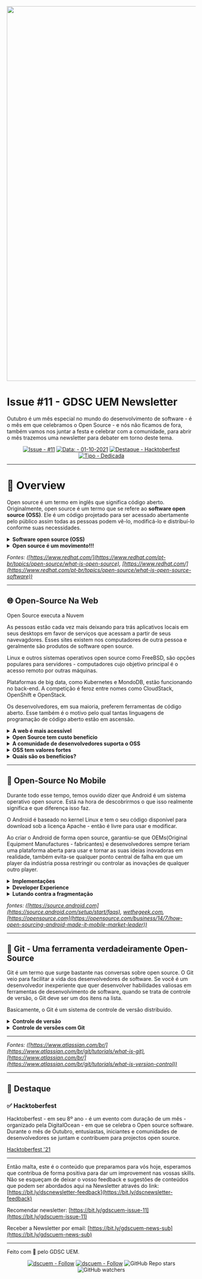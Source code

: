 

 <img src="https://user-images.githubusercontent.com/50568515/130362231-2d2f81a1-e3a5-48bf-8923-308ab0ac80eb.png" width="1000px" />
  <h1 align="left">
    Issue #11 - GDSC UEM Newsletter
  </h1>
Outubro é um mês especial no mundo do desenvolvimento de software - é o mês em que celebramos o Open Source - e nós não ficamos de fora, também vamos nos juntar a festa e celebrar com a comunidade, para abrir o mês trazemos uma newsletter para debater em torno deste tema.

<span align="center">

[![Issue - #11](https://img.shields.io/badge/Issue-%2311-2ea44f)](https://https://github.com/gdscuem/tree/main/2021/)
[![Data: - 01-10-2021](https://img.shields.io/badge/Data%3A-01--10--2021-brightgreen)](https://https://github.com/gdscuem/tree/main/2021/)
[![Destaque - Hacktoberfest](https://img.shields.io/badge/Destaque-Hacktoberfest-yellow)](https://https://github.com/gdscuem/tree/main/2021/) [![Tipo  - Dedicada](https://img.shields.io/badge/Tipo_-Dedicada-blue)](https://https://github.com/gdscuem/tree/main/2021/)

</span>

---

# 👀 Overview

Open source é um termo em inglês que significa código aberto. Originalmente, open source é um termo que se refere ao **software open source** **(OSS)**. Ele é um código projetado para ser acessado abertamente pelo público assim todas as pessoas podem vê-lo, modificá-lo e distribuí-lo conforme suas necessidades.

<details>
<summary><b>Software open source (OSS)</b></summary>

Agora que já sabemos o que é open source vamos falar do software open source. O software open source ou software de código aberto é o software de computador com o seu código fonte disponibilizado e licenciado com uma licença de código aberto no qual o direito autoral fornece o direito de estudar, modificar e distribuir o software de graça para qualquer um e para qualquer finalidade.

O software open source é lançado por meio de um tipo de licença específico que disponibiliza legalmente o código-fonte aos usuários finais. Há muitas licenças desse tipo, mas o software geralmente é open source quando:

- **Ele está disponível no formato de código-fonte sem custos extras**:os utilizadores podem ver o código que compõe o software e fazer qualquer tipo de alteração que quiserem.
- **O código-fonte pode ser reaproveitado em outros softwares novos**:	qualquer pessoa pode distribuir o próprio programa com base em um código-fonte.
</details>

<details>

<summary><b>Open source é um movimento!!!</b></summary>

O open source é hoje um movimento tecnológico e uma forma de trabalho que vai além da produção de software. Esse movimento usa os valores e o modelo descentralizado de produção do software open source para descobrir uma maneira inovadora de resolver problemas em suas comunidades e setores.
</details>

*Fontes: ([https://www.redhat.com/](https://www.redhat.com/pt-br/topics/open-source/what-is-open-source), [https://www.redhat.com/](https://www.redhat.com/pt-br/topics/open-source/what-is-open-source-software))*

---

## 🌐 Open-Source Na Web

Open Source executa a Nuvem

As pessoas estão cada vez mais deixando para trás aplicativos locais em seus desktops em favor de serviços que acessam a partir de seus navevagdores. Esses sites existem nos computadores de outra pessoa e geralmente são produtos de software open source.

Linux e outros sistemas operativos open source como FreeBSD, são opções populares para servidores - computadores cujo objetivo principal é o acesso remoto por outras máquinas.

Plataformas de big data, como Kubernetes e MondoDB, estão funcionando no back-end. A competição é feroz entre nomes como CloudStack, OpenShift e OpenStack.

Os desenvolvedores, em sua maioria, preferem ferramentas de código aberto. Esse também é o motivo pelo qual tantas linguagens de programação de código aberto estão em ascensão.

<details>
<summary><b>A web é mais acessível</b></summary>

Graças ao software open source, ficou mais fácil para qualquer pessoa criar seu próprio site. Embora você precise pagar para alguém hospedar seu site e por um nome de domínio, criar o site como tal não precisa custar nada.

WordPress é um back-end open source para muitos dos sites que você visita online. Você pode pagar por temas ou certos complementos, mas a natureza gratuita e a adaptabilidade ajudaram o Wordpress a se espalhar por toda a web.

É certo que as pessoas têm a opção de criar seu próprio site gratuitamente desde o início da World Wide Web. O problema é que eles precisavam conhecer uma linguagem de programação como HTML para fazer isso.

Hoje em dia, você só precisa saber apontar e clicar. Isso mudou as vozes que ouvimos online e quantas estão falando.
</details>

<details>

<summary><b>Open Source tem custo benefício</b></summary>

The majority of OSS is vast and so the Open-Source web development is freely distributed. But it definitely requires configuration, maintenance, and ongoing support. The tradeoff of OSS is both freedom and flexibility. Unlike the propriety software, this can be either adhered to or extended by the developer who is familiar with the source code. This entire thing is supported by a community of website developers.

A maioria do software open source é vasta e, portanto, o desenvolvimento web de código aberto é distribuído gratuitamente. Mas definitivamente requer configuração, manutenção e suporte contínuo. A desvantagem do software open source é liberdade e flexibilidade. Ao contrário do software de proprietário, este pode ser seguido ou estendido pelo desenvolvedor que está familiarizado com o código-fonte. Tudo isso é apoiado por uma comunidade de desenvolvedores de sites.
</details>

<details>
<summary><b>A comunidade de desenvolvedores suporta o OSS</b></summary>

As lojas de desenvolvimento estão constantemente revisando o código de desenvolvimento da web de código aberto que elas suportam. Da mesma forma, existem milhares de desenvolvedores independentes que estão trabalhando no projeto em todo o mundo. Como resultado, há um processo de revisão por pares que garante tanto a segurança quanto a responsabilidade. Caso haja algum problema com a segurança do software, ele pode ser detectado e reparado de acordo.

</details>
<details>
<summary><b>OSS tem valores fortes</b></summary>

O desenvolvimento da web de código aberto tem lojas e desenvolvedores que possuem valores semelhantes. Em todos os aspectos, eles são considerados os defensores de mais colaboração e voluntariado. Eles acreditam que é benéfico trabalhar juntos para construir produtos gratuitos e de alta qualidade. Esses produtos devem ser acessíveis a organizações com e sem fins lucrativos

</details>
<details>
<summary><b>Quais são os benefícios?</b></summary>

O desenvolvimento da web de código aberto nos últimos anos ganhou grande força. Não é uma bobagem que a maioria dos sites seja movida por essa tecnologia. É benéfico por alguns motivos:

1. A primeira grande vantagem é a estabilidade. Os negócios requerem basicamente um ambiente estável para operar. Os usuários de código aberto são livres para usar o software como quiserem e também podem modificá-lo de acordo com suas necessidades.
2. O valor de compra do desenvolvimento web de código aberto é zero. Ele também oferece atualizações gratuitas e também disponibiliza o código para aqueles entusiastas que desejam modificá-lo. O OSS tem riscos de segurança muito baixos e, portanto, reduz a carga na administração.
3. O desenvolvimento web de código aberto tem flexibilidade para desenvolver o código-fonte de acordo com os requisitos de negócios. Não há bloqueio de fornecedor e os desenvolvedores podem usar os produtos livremente. Também não haverá problemas de licenciamento.
4. A velocidade associada ao sistema de software livre realmente aumenta o crescimento da qualidade de qualquer empresa. A implementação de sistemas de software e valores de nível empresarial melhora a qualidade da receita gerada pela empresa.
</details>

---

## 📱 Open-Source No Mobile

Durante todo esse tempo, temos ouvido dizer que Android é um sistema operativo open source. Está na hora de descobrirmos o que isso realmente significa e que diferença isso faz.

O Android é baseado no kernel Linux e tem o seu código disponível para download sob a licença Apache - então é livre para usar e modificar.

Ao criar o Android de forma open source, garantiu-se que OEMs(Original Equipment Manufactures - fabricantes) e desenvolvedores sempre teriam uma plataforma aberta para usar e tornar as suas ideias inovadoras em realidade, também evita-se qualquer ponto central de falha em que um player da indústria possa restringir ou controlar as inovações de qualquer outro player.

<details>
<summary><b>Implementações</b></summary>

De acordo com o [statista](https://www.statista.com/statistics/272698/global-market-share-held-by-mobile-operating-systems-since-2009/) 72.84% dos smartphones a nível mundial usam o Android, este número tem crescido exponencialmente desde 2009 quando o Android só tinha 3.9% do mercado de smartphones - muitos fabricantes de dispositivos móveis manifestaram interesse no android desde o início e continuam lançando smartphones android até hoje, ao lançarem seus smartphones baseados no android, eles garantem uma grande base de aplicações para os utilizadores finais sem necessidade de despender muito esforço no desenvolvimento de um sistema operativo. Já que o código do Android está disponível para baixar e modificar, têm surgido mais e mais variantes do sistema operativo, adaptadas para diferentes plataformas de hardware, como descodificadores, geleiras ou até máquinas de lavar rodando Android.

</details>
<details>
<summary><b>Developer Experience</b></summary>

A primeira coisa a ter em conta ao desenvolver para uma plataforma, geralmente é o IDE, bem, o Android já possui um IDE oficial. Estou a falar do [Android Studio](https://developer.android.com/studio/intro), que foi desenvolvido especificamente para o Android para acelerar seu desenvolvimento e ajudá-lo a criar os aplicativos da mais alta qualidade para cada dispositivo Android. Ele conta com diversos recursos que aumentam a sua produtividade, tais como: um emulador rápido e rico em recursos, Um ambiente unificado onde você pode desenvolver para todos os dispositivos Android, Ferramentas de Linting para detectar desempenho, usabilidade, compatibilidade de versão e outros problemas, e muitos [mais recursos](https://developer.android.com/studio/intro).

Devido ao seu vasto ecossistema e à diversa comunidade, desenvolver para Android, não é uma tarefa bastante complicada. A documentação é bastante abrangente e isso facilita na hora de saber quais APIs os devs podem usar no seu código - por exemplo, se um dev quer que a sua app use a camera ele/a pode examinar a documentação para achar a função apropriada para isso e depois chamar-la no seu código para acessar a camera.

</details>
<details>
<summary><b>Lutando contra a fragmentação</b></summary>

Pelo facto de haver liberdade para alterar o código-fonte do Android, há um perigo potencial de que se todos pegassem o código e fizessem o que quisessem com ele, a padronização seria impossível. Daí surgiu o CTS (Compatibility Test Suit) que é um conjunto de testes baseado no framework JUnit e valida a implementação Android adaptada. Então, mesmo que o Android possa ser adaptado como desejado, existe um SO padrão e a nova implementação deve estar em conformidade com ele antes de ser chamada de Android. Isso torna o Android muito fácil de adaptar e implementar para novas plataformas de hardware e os usuários podem ter certeza de que os aplicativos da loja serão executados em seus dispositivos Android específicos.

Além disso, cada versão do Android (como 1.5 ou 8.1) tem uma branch correspondente na open source tree. A branc mais recente é considerada a branch da versão estável actual. Esta é a branch que os fabricantes usam em seus dispositivos.

Em simultâneo, existe uma branch experimental actual, que é onde as contribuições especulativas, como grandes recursos de próxima geração, são desenvolvidos. Bug fixes e outras contribuições podem ser incluídas na branch estável da branch experimental conforme apropriado.

Finalmente, o Google trabalha na próxima versão do Android em conjunto com o desenvolvimento de um [flagship device](https://www.androidauthority.com/what-is-a-flagship-710803/). Algumas partes da próxima versão são desenvolvidas em uma branch privada para não desviar o foco na versão estável enquanto se cria a próxima versão da plataforma - isso permite com que devs e OEMs usem uma única versão sem rastrear o trabalho futuro inacabado apenas para acompanhar. Outras partes do sistema Android que não estão relacionadas à compatibilidade de aplicativos são desenvolvidas abertamente. Estas branches puxam mudanças das branches experimental e estável conforme apropriado.

A inovação contínua pela comunidade de código aberto e - claro - o Google levou o Android a essas alturas, e a marcha continua.
</details>

*fontes: ([https://source.android.com](https://source.android.com/setup/start/faqs), [wethegeek.com](https://wethegeek.com/why-is-android-called-open-source-operating-system/), [https://opensource.com](https://opensource.com/business/14/7/how-open-sourcing-android-made-it-mobile-market-leader))*

---

## 📌 **Git - Uma ferramenta verdadeiramente Open-Source**

Git é um termo que surge bastante nas conversas sobre open source. O Git veio para facilitar a vida dos desenvolvedores de software. Se você é um desenvolvedor inexperiente que quer desenvolver habilidades valiosas em ferramentas de desenvolvimento de software, quando se trata de controle de versão, o Git deve ser um dos itens na lista.

Basicamente, o Git é um sistema de controle de versão distribuído.

<details>
<summary><b>Controle de versão</b></summary>

O controle de versão, também conhecido como controle de fonte, é a prática de rastrear e gerenciar as alterações em um código de software. Os sistemas de controle de versão são ferramentas de software que ajudam as equipes de desenvolvedores de software a gerenciar as alterações ao código-fonte ao longo do tempo.

O software de controle de versão mantém registro de todas as modificações no código em um tipo especial de banco de dados. Se um erro for cometido, os desenvolvedores podem voltar no tempo e comparar versões anteriores do código para ajudar a corrigir o erro enquanto diminuem interrupções para todos os membros da equipe.

Para quase todos os projetos de software, o código-fonte é como uma mina de ouro: um bem precioso com valor deve ser protegido. O controle de versão protege o código-fonte contra catástrofes e a possível degradação causada por erro humano e consequências ruins.

Desenvolvedores de software que trabalham em equipes estão sempre escrevendo novo código-fonte e modificando código-fonte existente.

O software de controle de versão é uma parte essencial do dia a dia das práticas profissionais da equipe de software moderna. Assim que ficam acostumados com os benefícios avançados dos sistemas de controle de versão, muitos desenvolvedores não considerariam trabalhar sem ele mesmo para projetos que não são de software.

Veja o artigo completo sobre controle de versões no link a baixo:

📎 [https://www.atlassian.com/br/git/tutorials/what-is-version-control](https://www.atlassian.com/br/git/tutorials/what-is-version-control)*

</details>

<details>
<summary><b>Controle de versões com Git</b></summary>

De longe, o sistema de controle de versão moderno mais usado no mundo hoje é o Git. **O Git é um projeto de código aberto** maduro e com manutenção ativa desenvolvido em 2005 por Linus Torvalds, o famoso criador do kernel do sistema operacional Linux.

Um número impressionante de projetos de software depende do Git para controle de versão, incluindo projetos comerciais e de código-fonte aberto.

Tendo uma arquitetura distribuída, o Git é um exemplo de DVCS (Sistema de Controle de Versão Distribuído). Em vez de ter apenas um único local para o histórico completo da versão do software, no Git, a cópia de trabalho de todo desenvolvedor do código também é um repositório que pode conter o histórico completo de todas as alterações.

Hoje, o Git é a melhor escolha para a maioria das equipes de software. O  Git tem a funcionalidade, desempenho, segurança e flexibilidade que a maioria das equipes e desenvolvedores individuais precisa. O Git é a ferramenta mais adotada da categoria. o Git é um padrão.

Veja todos beneficios do uso do Git e o porquê dele ser considerado o melhor sistema para controle de versões no link a baixo:

📎 [https://www.atlassian.com/br/git/tutorials/what-is-git](https://www.atlassian.com/br/git/tutorials/what-is-git)*
</details>

---

*Fontes: ([https://www.atlassian.com/br/](https://www.atlassian.com/br/git/tutorials/what-is-git), [https://www.atlassian.com/br/](https://www.atlassian.com/br/git/tutorials/what-is-version-control))*

---

## 🎯 Destaque

### ✅ Hacktoberfest

Hacktoberfest - em seu 8º ano - é um evento com duração de um mês - organizado pela DigitalOcean - em que se celebra o Open source software. Durante o mês de Outubro, entusiastas, iniciantes e comunidades de desenvolvedores se juntam e contribuem para projectos open source.

[Hacktoberfest '21](https://hacktoberfest.digitalocean.com/)

---

Então malta, este é o conteúdo que preparamos para vós hoje, esperamos que contribua de forma positiva para dar um improvement nas vossas skills. Não se esqueçam de deixar o vosso feedback e sugestões de conteúdos que podem ser abordados aqui na Newsletter através do link: [https://bit.ly/dscnewsletter-feedback](https://bit.ly/dscnewsletter-feedback)

Recomendar newsletter: [https://bit.ly/gdscuem-issue-11](https://bit.ly/gdscuem-issue-11)

Receber a Newsletter por email: [https://bit.ly/gdscuem-news-sub](https://bit.ly/gdscuem-news-sub)

---
Feito com 💙 pelo GDSC UEM.
<p align="center">
  <a href="https://twitter.com/gdscuem"><img src="https://img.shields.io/badge/gdscuem-Follow-1DA1F2?logo=Twitter" alt="dscuem - Follow"></a>
  <a href="https://instagram.com/gdscuem"><img src="https://img.shields.io/badge/gdscuem-Follow-E4405F?logo=Instagram" alt="dscuem - Follow"></a>
  <img alt="GitHub Repo stars" src="https://img.shields.io/github/stars/gdscuem?style=social">
  <img alt="GitHub watchers" src="https://img.shields.io/github/watchers/gdscuem?style=social">

</p>
